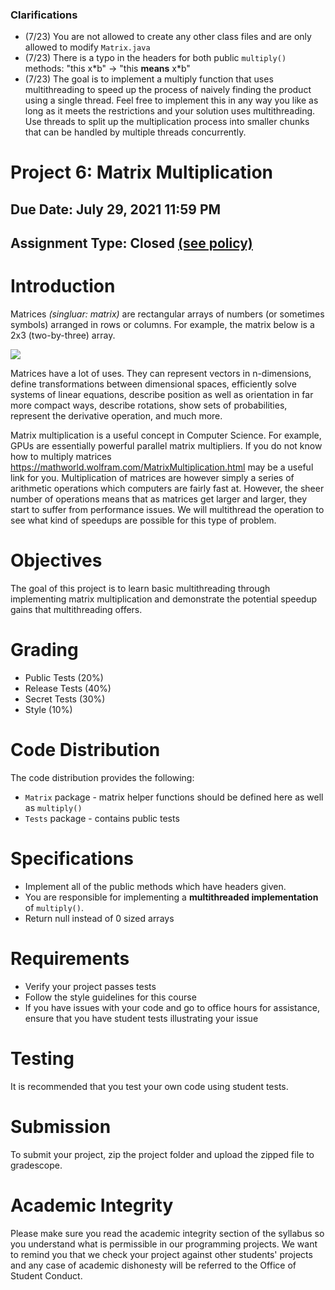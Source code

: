 ### Clarifications

- (7/23) You are not allowed to create any other class files and are only allowed to modify `Matrix.java`
- (7/23) There is a typo in the headers for both public `multiply()` methods: "this x\*b" -> "this **means** x\*b"
- (7/23) The goal is to implement a multiply function that uses multithreading to speed up the process of naively finding the product using a single thread. Feel free to implement this in any way you like as long as it meets the restrictions and your solution uses multithreading. Use threads to split up the multiplication process into smaller chunks that can be handled by multiple threads concurrently.

# Project 6: Matrix Multiplication
## Due Date: July 29, 2021 11:59 PM
## Assignment Type: Closed [(see policy)](http://www.cs.umd.edu/class/summer2019/cmsc132/openClosedPolicy.shtml)

# Introduction

Matrices _(singluar: matrix)_ are rectangular arrays of numbers (or sometimes symbols) arranged in rows or columns. For example, the matrix below is a 2x3 (two-by-three) array.

<img src="https://latex.codecogs.com/png.latex?%5Cbg_white%20%5Cbegin%7Bbmatrix%7D%201%20%26%202%20%26%2034%20%5C%5C%2032%20%26%205%20%26%2094%20%5Cend%7Bbmatrix%7D" />

Matrices have a lot of uses. They can represent vectors in n-dimensions, define transformations between dimensional spaces, efficiently solve systems of linear equations, describe position as well as orientation in far more compact ways, describe rotations, show sets of probabilities, represent the derivative operation, and much more.

Matrix multiplication is a useful concept in Computer Science. For example, GPUs are essentially powerful parallel matrix multipliers. If you do not know how to multiply matrices https://mathworld.wolfram.com/MatrixMultiplication.html may be a useful link for you.
Multiplication of matrices are however simply a series of arithmetic operations which computers are fairly fast at. However, the sheer number of operations means that as matrices get larger and larger, they start to suffer from performance issues. We will multithread the operation to see what kind of speedups are possible for this type of problem.

# Objectives
The goal of this project is to learn basic multithreading through implementing matrix multiplication and demonstrate the potential speedup gains that multithreading offers.

# Grading
* Public Tests (20%)
* Release Tests (40%)
* Secret Tests (30%)
* Style (10%)

# Code Distribution
The code distribution provides the following:
- `Matrix` package - matrix helper functions should be defined here as well as `multiply()`
- `Tests` package - contains public tests

# Specifications
- Implement all of the public methods which have headers given.
- You are responsible for implementing a **multithreaded implementation** of `multiply()`. 
- Return null instead of 0 sized arrays

# Requirements
- Verify your project passes tests 
- Follow the style guidelines for this course
- If you have issues with your code and go to office hours for assistance, ensure that you have student tests illustrating your issue

# Testing
It is recommended that you test your own code using student tests.

# Submission
To submit your project, zip the project folder and upload the zipped file to gradescope.

# Academic Integrity
Please make sure you read the academic integrity section of the syllabus so you understand what is permissible in our programming projects. We want to remind you that we check your project against other students' projects and any case of academic dishonesty will be referred to the Office of Student Conduct. 

